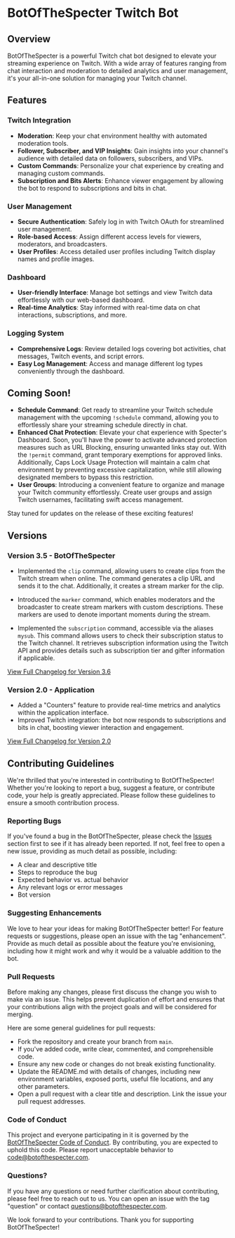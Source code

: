 # BotOfTheSpecter Twitch Bot

## Overview
BotOfTheSpecter is a powerful Twitch chat bot designed to elevate your streaming experience on Twitch. With a wide array of features ranging from chat interaction and moderation to detailed analytics and user management, it's your all-in-one solution for managing your Twitch channel.

## Features

### Twitch Integration
- **Moderation**: Keep your chat environment healthy with automated moderation tools.
- **Follower, Subscriber, and VIP Insights**: Gain insights into your channel's audience with detailed data on followers, subscribers, and VIPs.
- **Custom Commands**: Personalize your chat experience by creating and managing custom commands.
- **Subscription and Bits Alerts**: Enhance viewer engagement by allowing the bot to respond to subscriptions and bits in chat.

### User Management
- **Secure Authentication**: Safely log in with Twitch OAuth for streamlined user management.
- **Role-based Access**: Assign different access levels for viewers, moderators, and broadcasters.
- **User Profiles**: Access detailed user profiles including Twitch display names and profile images.

### Dashboard
- **User-friendly Interface**: Manage bot settings and view Twitch data effortlessly with our web-based dashboard.
- **Real-time Analytics**: Stay informed with real-time data on chat interactions, subscriptions, and more.

### Logging System
- **Comprehensive Logs**: Review detailed logs covering bot activities, chat messages, Twitch events, and script errors.
- **Easy Log Management**: Access and manage different log types conveniently through the dashboard.

## Coming Soon!

- **Schedule Command**: Get ready to streamline your Twitch schedule management with the upcoming `!schedule` command, allowing you to effortlessly share your streaming schedule directly in chat.
- **Enhanced Chat Protection**: Elevate your chat experience with Specter's Dashboard. Soon, you'll have the power to activate advanced protection measures such as URL Blocking, ensuring unwanted links stay out. With the `!permit` command, grant temporary exemptions for approved links. Additionally, Caps Lock Usage Protection will maintain a calm chat environment by preventing excessive capitalization, while still allowing designated members to bypass this restriction.
- **User Groups**: Introducing a convenient feature to organize and manage your Twitch community effortlessly. Create user groups and assign Twitch usernames, facilitating swift access management.

Stay tuned for updates on the release of these exciting features!

## Versions

### Version 3.5 - BotOfTheSpecter

- Implemented the `clip` command, allowing users to create clips from the Twitch stream when online. The command generates a clip URL and sends it to the chat. Additionally, it creates a stream marker for the clip.

- Introduced the `marker` command, which enables moderators and the broadcaster to create stream markers with custom descriptions. These markers are used to denote important moments during the stream.

- Implemented the `subscription` command, accessible via the aliases `mysub`. This command allows users to check their subscription status to the Twitch channel. It retrieves subscription information using the Twitch API and provides details such as subscription tier and gifter information if applicable.

[View Full Changelog for Version 3.6](/bot/changelog/3.6.md)

### Version 2.0 - Application
- Added a "Counters" feature to provide real-time metrics and analytics within the application interface.
- Improved Twitch integration: the bot now responds to subscriptions and bits in chat, boosting viewer interaction and engagement.

[View Full Changelog for Version 2.0](/api/app/changelog.2.0.md)

## Contributing Guidelines

We're thrilled that you're interested in contributing to BotOfTheSpecter! Whether you're looking to report a bug, suggest a feature, or contribute code, your help is greatly appreciated. Please follow these guidelines to ensure a smooth contribution process.

### Reporting Bugs
If you've found a bug in the BotOfTheSpecter, please check the [Issues](https://github.com/YourStreamingTools/BotOfTheSpecter/issues) section first to see if it has already been reported. If not, feel free to open a new issue, providing as much detail as possible, including:
- A clear and descriptive title
- Steps to reproduce the bug
- Expected behavior vs. actual behavior
- Any relevant logs or error messages
- Bot version

### Suggesting Enhancements
We love to hear your ideas for making BotOfTheSpecter better! For feature requests or suggestions, please open an issue with the tag "enhancement". Provide as much detail as possible about the feature you're envisioning, including how it might work and why it would be a valuable addition to the bot.

### Pull Requests
Before making any changes, please first discuss the change you wish to make via an issue. This helps prevent duplication of effort and ensures that your contributions align with the project goals and will be considered for merging.

Here are some general guidelines for pull requests:
- Fork the repository and create your branch from `main`.
- If you've added code, write clear, commented, and comprehensible code.
- Ensure any new code or changes do not break existing functionality.
- Update the README.md with details of changes, including new environment variables, exposed ports, useful file locations, and any other parameters.
- Open a pull request with a clear title and description. Link the issue your pull request addresses.

### Code of Conduct
This project and everyone participating in it is governed by the [BotOfTheSpecter Code of Conduct](CODEOFCONDUCT.md). By contributing, you are expected to uphold this code. Please report unacceptable behavior to code@botofthespecter.com.

### Questions?
If you have any questions or need further clarification about contributing, please feel free to reach out to us. You can open an issue with the tag "question" or contact questions@botofthespecter.com.

We look forward to your contributions. Thank you for supporting BotOfTheSpecter!
